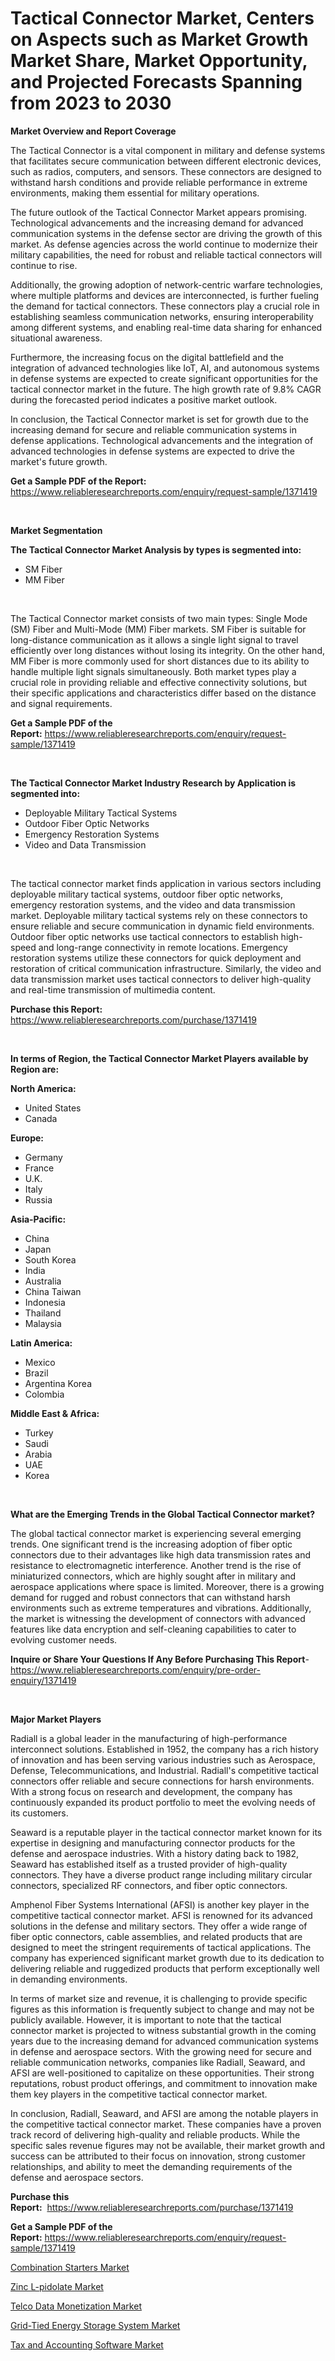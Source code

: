 <p><h1>Tactical Connector Market, Centers on Aspects such as Market Growth Market Share, Market Opportunity, and Projected Forecasts Spanning from 2023 to 2030</h1></p><p><strong>Market Overview and Report Coverage</strong></p>
<p><p>The Tactical Connector is a vital component in military and defense systems that facilitates secure communication between different electronic devices, such as radios, computers, and sensors. These connectors are designed to withstand harsh conditions and provide reliable performance in extreme environments, making them essential for military operations.</p><p>The future outlook of the Tactical Connector Market appears promising. Technological advancements and the increasing demand for advanced communication systems in the defense sector are driving the growth of this market. As defense agencies across the world continue to modernize their military capabilities, the need for robust and reliable tactical connectors will continue to rise.</p><p>Additionally, the growing adoption of network-centric warfare technologies, where multiple platforms and devices are interconnected, is further fueling the demand for tactical connectors. These connectors play a crucial role in establishing seamless communication networks, ensuring interoperability among different systems, and enabling real-time data sharing for enhanced situational awareness.</p><p>Furthermore, the increasing focus on the digital battlefield and the integration of advanced technologies like IoT, AI, and autonomous systems in defense systems are expected to create significant opportunities for the tactical connector market in the future. The high growth rate of 9.8% CAGR during the forecasted period indicates a positive market outlook.</p><p>In conclusion, the Tactical Connector market is set for growth due to the increasing demand for secure and reliable communication systems in defense applications. Technological advancements and the integration of advanced technologies in defense systems are expected to drive the market's future growth.</p></p>
<p><strong>Get a Sample PDF of the Report:</strong> <a href="https://www.reliableresearchreports.com/enquiry/request-sample/1371419">https://www.reliableresearchreports.com/enquiry/request-sample/1371419</a></p>
<p>&nbsp;</p>
<p><strong>Market Segmentation</strong></p>
<p><strong>The Tactical Connector Market Analysis by types is segmented into:</strong></p>
<p><ul><li>SM Fiber</li><li>MM Fiber</li></ul></p>
<p>&nbsp;</p>
<p><p>The Tactical Connector market consists of two main types: Single Mode (SM) Fiber and Multi-Mode (MM) Fiber markets. SM Fiber is suitable for long-distance communication as it allows a single light signal to travel efficiently over long distances without losing its integrity. On the other hand, MM Fiber is more commonly used for short distances due to its ability to handle multiple light signals simultaneously. Both market types play a crucial role in providing reliable and effective connectivity solutions, but their specific applications and characteristics differ based on the distance and signal requirements.</p></p>
<p><strong>Get a Sample PDF of the Report:</strong>&nbsp;<a href="https://www.reliableresearchreports.com/enquiry/request-sample/1371419">https://www.reliableresearchreports.com/enquiry/request-sample/1371419</a></p>
<p>&nbsp;</p>
<p><strong>The Tactical Connector Market Industry Research by Application is segmented into:</strong></p>
<p><ul><li>Deployable Military Tactical Systems</li><li>Outdoor Fiber Optic Networks</li><li>Emergency Restoration Systems</li><li>Video and Data Transmission</li></ul></p>
<p>&nbsp;</p>
<p><p>The tactical connector market finds application in various sectors including deployable military tactical systems, outdoor fiber optic networks, emergency restoration systems, and the video and data transmission market. Deployable military tactical systems rely on these connectors to ensure reliable and secure communication in dynamic field environments. Outdoor fiber optic networks use tactical connectors to establish high-speed and long-range connectivity in remote locations. Emergency restoration systems utilize these connectors for quick deployment and restoration of critical communication infrastructure. Similarly, the video and data transmission market uses tactical connectors to deliver high-quality and real-time transmission of multimedia content.</p></p>
<p><strong>Purchase this Report:</strong>&nbsp; <a href="https://www.reliableresearchreports.com/purchase/1371419">https://www.reliableresearchreports.com/purchase/1371419</a></p>
<p>&nbsp;</p>
<p><strong>In terms of Region, the Tactical Connector Market Players available by Region are:</strong></p>
<p>
    <p> <strong> North America: </strong>
        <ul>
            <li>United States</li>
            <li>Canada</li>
        </ul>
        </p> 
    <p> <strong> Europe: </strong>
        <ul>
            <li>Germany</li>
            <li>France</li>
            <li>U.K.</li>
            <li>Italy</li>
            <li>Russia</li>
        </ul>
        </p> 
    <p> <strong> Asia-Pacific: </strong>
        <ul>
            <li>China</li>
            <li>Japan</li>
            <li>South Korea</li>
            <li>India</li>
            <li>Australia</li>
            <li>China Taiwan</li>
            <li>Indonesia</li>
            <li>Thailand</li>
            <li>Malaysia</li>
        </ul>
        </p> 
    <p> <strong> Latin America: </strong>
        <ul>
            <li>Mexico</li>
            <li>Brazil</li>
            <li>Argentina Korea</li>
            <li>Colombia</li>
        </ul>
        </p> 
    <p> <strong> Middle East & Africa: </strong>
        <ul>
            <li>Turkey</li>
            <li>Saudi</li>
            <li>Arabia</li>
            <li>UAE</li>
            <li>Korea</li>
        </ul>
    </p>
    </p>
<p>&nbsp;</p>
<p><strong>What are the Emerging Trends in the Global Tactical Connector market?</strong></p>
<p><p>The global tactical connector market is experiencing several emerging trends. One significant trend is the increasing adoption of fiber optic connectors due to their advantages like high data transmission rates and resistance to electromagnetic interference. Another trend is the rise of miniaturized connectors, which are highly sought after in military and aerospace applications where space is limited. Moreover, there is a growing demand for rugged and robust connectors that can withstand harsh environments such as extreme temperatures and vibrations. Additionally, the market is witnessing the development of connectors with advanced features like data encryption and self-cleaning capabilities to cater to evolving customer needs.</p></p>
<p><strong>Inquire or Share Your Questions If Any Before Purchasing This Report</strong>- <a href="https://www.reliableresearchreports.com/enquiry/pre-order-enquiry/1371419">https://www.reliableresearchreports.com/enquiry/pre-order-enquiry/1371419</a></p>
<p>&nbsp;</p>
<p><strong>Major Market Players</strong></p>
<p><p>Radiall is a global leader in the manufacturing of high-performance interconnect solutions. Established in 1952, the company has a rich history of innovation and has been serving various industries such as Aerospace, Defense, Telecommunications, and Industrial. Radiall's competitive tactical connectors offer reliable and secure connections for harsh environments. With a strong focus on research and development, the company has continuously expanded its product portfolio to meet the evolving needs of its customers.</p><p>Seaward is a reputable player in the tactical connector market known for its expertise in designing and manufacturing connector products for the defense and aerospace industries. With a history dating back to 1982, Seaward has established itself as a trusted provider of high-quality connectors. They have a diverse product range including military circular connectors, specialized RF connectors, and fiber optic connectors.</p><p>Amphenol Fiber Systems International (AFSI) is another key player in the competitive tactical connector market. AFSI is renowned for its advanced solutions in the defense and military sectors. They offer a wide range of fiber optic connectors, cable assemblies, and related products that are designed to meet the stringent requirements of tactical applications. The company has experienced significant market growth due to its dedication to delivering reliable and ruggedized products that perform exceptionally well in demanding environments.</p><p>In terms of market size and revenue, it is challenging to provide specific figures as this information is frequently subject to change and may not be publicly available. However, it is important to note that the tactical connector market is projected to witness substantial growth in the coming years due to the increasing demand for advanced communication systems in defense and aerospace sectors. With the growing need for secure and reliable communication networks, companies like Radiall, Seaward, and AFSI are well-positioned to capitalize on these opportunities. Their strong reputations, robust product offerings, and commitment to innovation make them key players in the competitive tactical connector market.</p><p>In conclusion, Radiall, Seaward, and AFSI are among the notable players in the competitive tactical connector market. These companies have a proven track record of delivering high-quality and reliable products. While the specific sales revenue figures may not be available, their market growth and success can be attributed to their focus on innovation, strong customer relationships, and ability to meet the demanding requirements of the defense and aerospace sectors.</p></p>
<p><strong>Purchase this Report:</strong>&nbsp;&nbsp;<a href="https://www.reliableresearchreports.com/purchase/1371419">https://www.reliableresearchreports.com/purchase/1371419</a></p>
<p></p>
<p><strong>Get a Sample PDF of the Report:</strong>&nbsp;<a href="https://www.reliableresearchreports.com/enquiry/request-sample/1371419">https://www.reliableresearchreports.com/enquiry/request-sample/1371419</a></p>
<p><p><a href="https://www.linkedin.com/pulse/combination-starters-market-challenges-opportunities-growth-adxvc/">Combination Starters Market</a></p><p><a href="https://github.com/Chiragrp22/Market-Research-Report-List-1/blob/main/zinc-l-pidolate-market.md">Zinc L-pidolate Market</a></p><p><a href="https://medium.com/@nathanl41025/telco-data-monetization-market-size-cagr-trends-2024-2030-71c37b0a3382">Telco Data Monetization Market</a></p><p><a href="https://github.com/ChiragRP21/Market-Research-Report-List-1/blob/main/grid-tied-energy-storage-system-market.md">Grid-Tied Energy Storage System Market</a></p><p><a href="https://medium.com/@maryg156987/tax-and-accounting-software-market-size-cagr-trends-2024-2030-260ccb553273">Tax and Accounting Software Market</a></p></p>